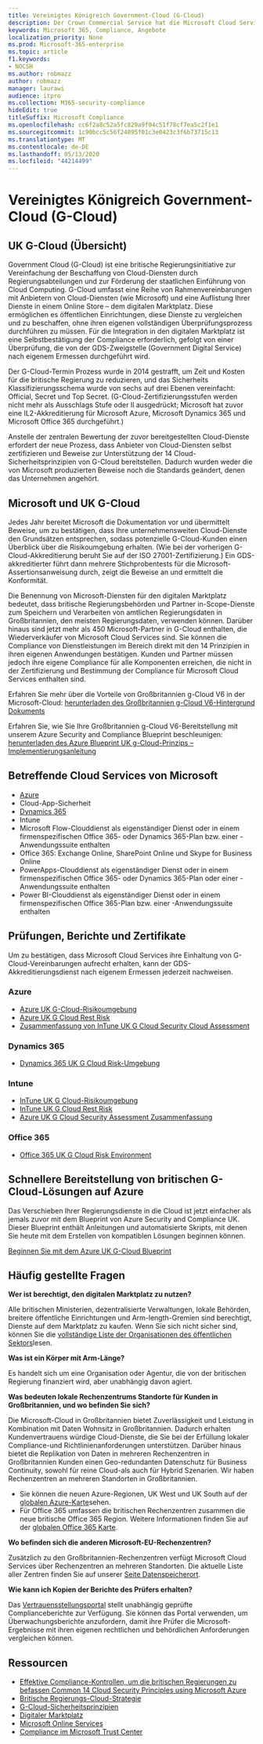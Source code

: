 ```yaml
---
title: Vereinigtes Königreich Government-Cloud (G-Cloud)
description: Der Crown Commercial Service hat die Microsoft Cloud Services-Klassifizierung in Government Cloud v. 6 erneuert.
keywords: Microsoft 365, Compliance, Angebote
localization_priority: None
ms.prod: Microsoft-365-enterprise
ms.topic: article
f1.keywords:
- NOCSH
ms.author: robmazz
author: robmazz
manager: laurawi
audience: itpro
ms.collection: M365-security-compliance
hideEdit: true
titleSuffix: Microsoft Compliance
ms.openlocfilehash: cc6f2a8c52a5fc829a9f04c51f78cf7ea5c2f1e1
ms.sourcegitcommit: 1c90bcc5c56f24895f01c3e0423c3f6b73715c13
ms.translationtype: MT
ms.contentlocale: de-DE
ms.lasthandoff: 05/13/2020
ms.locfileid: "44214499"
---
```

# <a name="united-kingdom-government-cloud-g-cloud"></a>Vereinigtes Königreich Government-Cloud (G-Cloud)

## <a name="uk-g-cloud-overview"></a>UK G-Cloud (Übersicht)

Government Cloud (G-Cloud) ist eine britische Regierungsinitiative zur Vereinfachung der Beschaffung von Cloud-Diensten durch Regierungsabteilungen und zur Förderung der staatlichen Einführung von Cloud Computing. G-Cloud umfasst eine Reihe von Rahmenvereinbarungen mit Anbietern von Cloud-Diensten (wie Microsoft) und eine Auflistung Ihrer Dienste in einem Online Store – dem digitalen Marktplatz. Diese ermöglichen es öffentlichen Einrichtungen, diese Dienste zu vergleichen und zu beschaffen, ohne ihren eigenen vollständigen Überprüfungsprozess durchführen zu müssen. Für die Integration in den digitalen Marktplatz ist eine Selbstbestätigung der Compliance erforderlich, gefolgt von einer Überprüfung, die von der GDS-Zweigstelle (Government Digital Service) nach eigenem Ermessen durchgeführt wird.

Der G-Cloud-Termin Prozess wurde in 2014 gestrafft, um Zeit und Kosten für die britische Regierung zu reduzieren, und das Sicherheits Klassifizierungsschema wurde von sechs auf drei Ebenen vereinfacht: Official, Secret und Top Secret. (G-Cloud-Zertifizierungsstufen werden nicht mehr als Ausschlags Stufe oder Il ausgedrückt; Microsoft hat zuvor eine IL2-Akkreditierung für Microsoft Azure, Microsoft Dynamics 365 und Microsoft Office 365 durchgeführt.)

Anstelle der zentralen Bewertung der zuvor bereitgestellten Cloud-Dienste erfordert der neue Prozess, dass Anbieter von Cloud-Diensten selbst zertifizieren und Beweise zur Unterstützung der 14 Cloud-Sicherheitsprinzipien von G-Cloud bereitstellen. Dadurch wurden weder die von Microsoft produzierten Beweise noch die Standards geändert, denen das Unternehmen angehört.

## <a name="microsoft-and-uk-g-cloud"></a>Microsoft und UK G-Cloud

Jedes Jahr bereitet Microsoft die Dokumentation vor und übermittelt Beweise, um zu bestätigen, dass Ihre unternehmensweiten Cloud-Dienste den Grundsätzen entsprechen, sodass potenzielle G-Cloud-Kunden einen Überblick über die Risikoumgebung erhalten. (Wie bei der vorherigen G-Cloud-Akkreditierung beruht Sie auf der ISO 27001-Zertifizierung.) Ein GDS-akkreditierter führt dann mehrere Stichprobentests für die Microsoft-Assertionsanweisung durch, zeigt die Beweise an und ermittelt die Konformität.

Die Benennung von Microsoft-Diensten für den digitalen Marktplatz bedeutet, dass britische Regierungsbehörden und Partner in-Scope-Dienste zum Speichern und Verarbeiten von amtlichen Regierungsdaten in Großbritannien, den meisten Regierungsdaten, verwenden können. Darüber hinaus sind jetzt mehr als 450 Microsoft-Partner in G-Cloud enthalten, die Wiederverkäufer von Microsoft Cloud Services sind. Sie können die Compliance von Dienstleistungen im Bereich direkt mit den 14 Prinzipien in ihren eigenen Anwendungen bestätigen. Kunden und Partner müssen jedoch ihre eigene Compliance für alle Komponenten erreichen, die nicht in der Zertifizierung und Bestimmung der Compliance für Microsoft Cloud Services enthalten sind.

Erfahren Sie mehr über die Vorteile von Großbritannien g-Cloud V6 in der Microsoft-Cloud: [herunterladen des Großbritannien g-Cloud V6-Hintergrund Dokuments](https://aka.ms/uk-g-cloud_backgrounder)

Erfahren Sie, wie Sie Ihre Großbritannien g-Cloud V6-Bereitstellung mit unserem Azure Security and Compliance Blueprint beschleunigen: [herunterladen des Azure Blueprint UK g-Cloud-Prinzips – Implementierungsanleitung](https://servicetrust.microsoft.com/ViewPage/Blueprint?command=Download&downloadType=Document&downloadId=c3804aba-03a7-4d21-88ad-d9bbe5314a00&docTab=fc060920-cdb8-11e7-bacf-0bf52b09d912_UK_G-Cloud_Blueprint)

## <a name="microsoft-in-scope-cloud-services"></a>Betreffende Cloud Services von Microsoft

- [Azure](https://aka.ms/AzureCompliance)
- Cloud-App-Sicherheit
- [Dynamics 365](https://aka.ms/d365-compliance-list)
- Intune
- Microsoft Flow-Clouddienst als eigenständiger Dienst oder in einem firmenspezifischen Office 365- oder Dynamics 365-Plan bzw. einer -Anwendungssuite enthalten
- Office 365: Exchange Online, SharePoint Online und Skype for Business Online
- PowerApps-Clouddienst als eigenständiger Dienst oder in einem firmenspezifischen Office 365- oder Dynamics 365-Plan oder einer -Anwendungssuite enthalten
- Power BI-Clouddienst als eigenständiger Dienst oder in einem firmenspezifischen Office 365-Plan bzw. einer -Anwendungssuite enthalten

## <a name="audits-reports-and-certificates"></a>Prüfungen, Berichte und Zertifikate

Um zu bestätigen, dass Microsoft Cloud Services ihre Einhaltung von G-Cloud-Vereinbarungen aufrecht erhalten, kann der GDS-Akkreditierungsdienst nach eigenem Ermessen jederzeit nachweisen.

### <a name="azure"></a>Azure

- [Azure UK G-Cloud-Risikoumgebung](https://go.microsoft.com/fwlink/?linkid=2099702)
- [Azure UK G Cloud Rest Risk](https://go.microsoft.com/fwlink/?linkid=2099497)
- [Zusammenfassung von InTune UK G Cloud Security Cloud Assessment](https://go.microsoft.com/fwlink/?linkid=2099703)

### <a name="dynamics-365"></a>Dynamics 365

- [Dynamics 365 UK G Cloud Risk-Umgebung](https://go.microsoft.com/fwlink/?linkid=2099702)

### <a name="intune"></a>Intune

- [InTune UK G Cloud-Risikoumgebung](https://go.microsoft.com/fwlink/?linkid=2099702)
- [InTune UK G Cloud Rest Risk](https://aka.ms/IntuneUKGCloudResidualRisk)
- [Azure UK G Cloud Security Assessment Zusammenfassung](https://aka.ms/IntuneUKGCloudSecurityAssessmentSummary)

### <a name="office-365"></a>Office 365

- [Office 365 UK G Cloud Risk Environment](https://go.microsoft.com/fwlink/?linkid=2099702)

## <a name="accelerate-your-deployment-of-uk-g-cloud-solutions-on-azure"></a>Schnellere Bereitstellung von britischen G-Cloud-Lösungen auf Azure

Das Verschieben Ihrer Regierungsdienste in die Cloud ist jetzt einfacher als jemals zuvor mit dem Blueprint von Azure Security and Compliance UK. Dieser Blueprint enthält Anleitungen und automatisierte Skripts, mit denen Sie heute mit dem Erstellen von kompatiblen Lösungen beginnen können.

[Beginnen Sie mit dem Azure UK G-Cloud Blueprint](https://aka.ms/ukofficialblueprint)

## <a name="frequently-asked-questions"></a>Häufig gestellte Fragen

**Wer ist berechtigt, den digitalen Marktplatz zu nutzen?**

Alle britischen Ministerien, dezentralisierte Verwaltungen, lokale Behörden, breitere öffentliche Einrichtungen und Arm-length-Gremien sind berechtigt, Dienste auf dem Marktplatz zu kaufen. Wenn Sie sich nicht sicher sind, können Sie die [vollständige Liste der Organisationen des öffentlichen Sektors](https://www.gov.uk/government/publications/public-sector-organisations-eligible-to-use-cloudstore)lesen.

**Was ist ein Körper mit Arm-Länge?**

Es handelt sich um eine Organisation oder Agentur, die von der britischen Regierung finanziert wird, aber unabhängig davon agiert.

**Was bedeuten lokale Rechenzentrums Standorte für Kunden in Großbritannien, und wo befinden Sie sich?**

Die Microsoft-Cloud in Großbritannien bietet Zuverlässigkeit und Leistung in Kombination mit Daten Wohnsitz in Großbritannien. Dadurch erhalten Kundenvertrauens würdige Cloud-Dienste, die Sie bei der Erfüllung lokaler Compliance-und Richtlinienanforderungen unterstützen. Darüber hinaus bietet die Replikation von Daten in mehreren Rechenzentren in Großbritannien Kunden einen Geo-redundanten Datenschutz für Business Continuity, sowohl für reine Cloud-als auch für Hybrid Szenarien. Wir haben Rechenzentren an mehreren Standorten in Großbritannien.

- Sie können die neuen Azure-Regionen, UK West und UK South auf der [globalen Azure-Karte](https://azuredatacentermap.azurewebsites.net/)sehen.
- Für Office 365 umfassen die britischen Rechenzentren zusammen die neue britische Office 365 Region. Weitere Informationen finden Sie auf der [globalen Office 365 Karte](https://o365datacentermap.azurewebsites.net/).

**Wo befinden sich die anderen Microsoft-EU-Rechenzentren?**

Zusätzlich zu den Großbritannien-Rechenzentren verfügt Microsoft Cloud Services über Rechenzentren an mehreren Standorten. Die aktuelle Liste aller Zentren finden Sie auf unserer [Seite Datenspeicherort](https://www.microsoft.com/TrustCenter/Privacy/where-your-data-is-located).

**Wie kann ich Kopien der Berichte des Prüfers erhalten?**

Das [Vertrauensstellungsportal](https://docs.microsoft.com/microsoft-365/compliance/get-started-with-service-trust-portal) stellt unabhängig geprüfte Complianceberichte zur Verfügung. Sie können das Portal verwenden, um Überwachungsberichte anzufordern, damit ihre Prüfer die Microsoft-Ergebnisse mit ihren eigenen rechtlichen und behördlichen Anforderungen vergleichen können.

## <a name="resources"></a>Ressourcen

- [Effektive Compliance-Kontrollen, um die britischen Regierungen zu befassen Common 14 Cloud Security Principles using Microsoft Azure](https://aka.ms/complianceuk)
- [Britische Regierungs-Cloud-Strategie](https://aka.ms/UK_govt_cloud_strategy)
- [G-Cloud-Sicherheitsprinzipien](https://aka.ms/UK-G-Cloud)
- [Digitaler Marktplatz](https://www.digitalmarketplace.service.gov.uk/)
- [Microsoft Online Services](https://aka.ms/Online-Services-Terms)
- [Compliance im Microsoft Trust Center](https://www.microsoft.com/trust-center/compliance/compliance-overview)
